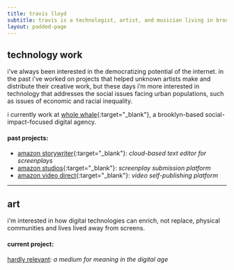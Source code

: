 ```yaml
---
title: travis lloyd
subtitle: travis is a technologist, artist, and musician living in brooklyn, ny.
layout: padded-page
---
```

## technology work

i've always been interested in the democratizing potential of the internet.  in the past i’ve worked on projects that helped unknown artists make and distribute their creative work, but these days i’m more interested in technology that addresses the social issues facing urban populations, such as issues of economic and racial inequality.

i currently work at [whole whale](https://www.wholewhale.com/){:target="_blank"}, a brooklyn-based social-impact-focused digital agency.

#### past projects:

* [amazon storywriter](https://storywriter.amazon.com){:target="_blank"}: _cloud-based text editor for screenplays_
* [amazon studios](https://studios.amazon.com){:target="_blank"}: _screenplay submission platform_
* [amazon video direct](https://videodirect.amazon.com){:target="_blank"}: _video self-publishing platform_

****

## art
i'm interested in how digital technologies can enrich, not replace, physical communities and lives lived away from screens.

#### current project:
[hardly relevant](hardlyrelevant.html): _a medium for meaning in the digital age_

